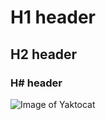 # H1 header
## H2 header
### H# header
![Image of Yaktocat](https://octodex.github.com/images/yaktocat.png)
